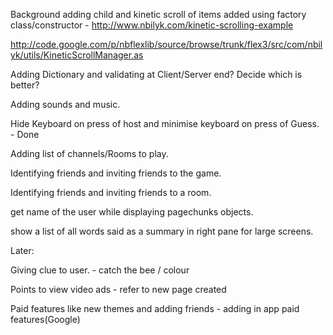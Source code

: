 Background adding child and kinetic scroll of items added using factory class/constructor -
http://www.nbilyk.com/kinetic-scrolling-example

http://code.google.com/p/nbflexlib/source/browse/trunk/flex3/src/com/nbilyk/utils/KineticScrollManager.as

Adding Dictionary and validating at Client/Server end? Decide which is better?

Adding sounds and music.

Hide Keyboard on press of host and minimise keyboard on press of Guess. - Done

Adding list of channels/Rooms to play.

Identifying friends and inviting friends to the game.

Identifying friends and inviting friends to a room.

get name of the user while displaying pagechunks objects.

show a list of all words said as a summary in right pane for large screens.



Later:

Giving clue to user. - catch the bee / colour

Points to view video ads - refer to new page created

Paid features like new themes and adding friends - adding in app paid features(Google)